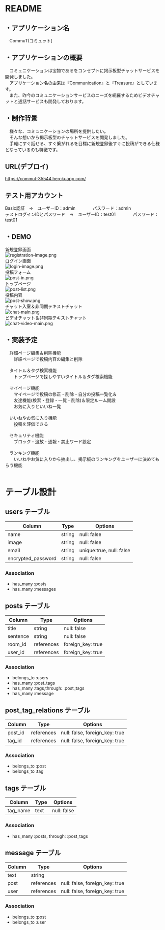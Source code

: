 # README
## ・アプリケーション名 <br>
　CommuT(コミュット)

## ・アプリケーションの概要<br>
　コミュニケーションは宝物であるをコンセプトに掲示板型チャットサービスを開発しました。
<br>
　アプリケーション名の由来は『Communication』と『Treasure』としています。
<br>
　また、昨今のコミュニケーションサービスのニーズを網羅するためビデオチャットと通話サービスも開発しております。
<br>

## ・制作背景<br>
　様々な、コミュニケーションの場所を提供したい。
<br>
　そんな想いから掲示板型のチャットサービスを開発しました。
<br>
　手軽にすぐ話せる、すぐ繋がれるを目標に新規登録後すぐに投稿ができる仕様となっているのも特徴です。
<br>

## URL(デプロイ)
https://commut-35544.herokuapp.com/
<br>

## テスト用アカウント
 Basic認証　→　ユーザーID：admin　　　　パスワード：admin
 <br>
 テストログインIDとパスワード　→　ユーザーID：test01　　　　パスワード：test01
<br>

## ・DEMO<br>
新規登録画面<br>
![registration-image.png](https://github.com/hagihara-eisuke02/CommuT-35544/blob/7c238bdeb6ed39c0020f623ad0a8a141574eee03/README-images/registration-image.png)<br>
 ログイン画面<br>
![login-image.png](https://github.com/hagihara-eisuke02/CommuT-35544/blob/3e6daa1c413bb3e2231af0bcb03e961e3b6e2595/README-images/rogin-image.png)<br>
 投稿フォーム<br>
![post-in.png](https://github.com/hagihara-eisuke02/CommuT-35544/blob/d428b172fd192a0cb5fde9aa2a520a2ca7d6f876/README-images/post-in.png)<br>
 トップページ<br>
![post-list.png](https://github.com/hagihara-eisuke02/CommuT-35544/blob/d428b172fd192a0cb5fde9aa2a520a2ca7d6f876/README-images/post-list.png)<br>
 投稿内容<br>
![post-show.png](https://github.com/hagihara-eisuke02/CommuT-35544/blob/c68caa2dc8bb12e5a1fcf2e62ccd762384629307/README-images/post-show.png)<br>
 チャット入室＆非同期テキストチャット<br>
![chat-main.png](https://github.com/hagihara-eisuke02/CommuT-35544/blob/c68caa2dc8bb12e5a1fcf2e62ccd762384629307/README-images/chat-main.png)<br>
 ビデオチャット＆非同期テキストチャット<br>
![chat-video-main.png](https://github.com/hagihara-eisuke02/CommuT-35544/blob/c68caa2dc8bb12e5a1fcf2e62ccd762384629307/README-images/chat-video-main.png)<br>
 
 
 
## ・実装予定
　詳細ページ編集＆削除機能
<br>　　詳細ページで投稿内容の編集と削除
<br><br>
　タイトル＆タグ検索機能<br>
　　トップページで探しやすいタイトル＆タグ検索機能
<br><br>
　マイページ機能<br>
　　マイページで投稿の修正・削除・自分の投稿一覧化＆<br>
　　友達機能(検索・登録・一覧・削除)＆限定ルーム開設<br>
　　お気に入りといいね一覧
<br><br>
　いいねやお気に入り機能<br>
　　投稿を評価できる
<br><br>
　セキュリティ機能<br>
　　ブロック・追放・通報・禁止ワード設定
<br><br>
　ランキング機能<br>
　　いいねやお気に入りから抽出し、掲示板のランキングをユーザーに決めてもらう機能
<br><br>

# テーブル設計

## users テーブル

| Column             | Type   | Options                  |
| ------------------ | ------ | ------------------------ |
| name               | string | null: false              |
| image              | string | null: false              |
| email              | string | unique:true, null: false |
| encrypted_password | string | null: false              |

### Association

- has_many :posts
- has_many :messages



## posts テーブル

| Column      | Type       | Options           |
| ----------- | ---------- | ----------------- |
| title       | string     | null: false       |
| sentence    | string     | null: false       |
| room_id     | references | foreign_key: true |
| user_id     | references | foreign_key: true |

### Association

- belongs_to :users
- has_many   :post_tags
- has_many   :tags,through: :post_tags
- has_many   :message



## post_tag_relations テーブル

| Column  | Type       | Options                        |
| ------- | ---------- | ------------------------------ |
| post_id | references | null: false, foreign_key: true |
| tag_id  | references | null: false, foreign_key: true |

### Association

- belongs_to :post
- belongs_to :tag



## tags テーブル

| Column     | Type | Options     |
| ---------- | ---- | ----------- |
| tag_name   | text | null: false |

### Association

- has_many :posts, through: :post_tags



## message テーブル

| Column   | Type       | Options                        |
| -------- | ---------- | ------------------------------ |
| text     | string     |                                |
| post     | references | null: false, foreign_key: true |
| user     | references | null: false, foreign_key: true |

### Association

- belongs_to :post
- belongs_to :user

